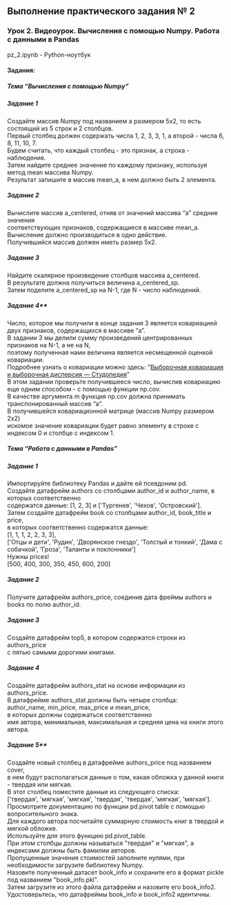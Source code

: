 ## Выполнение практического задания № 2
### Урок 2. Видеоурок. Вычисления с помощью Numpy. Работа с данными в Pandas

pz_2.ipynb	- Python-ноутбук <br>

#### Задания:

##### Тема “Вычисления с помощью Numpy”
##### Задание 1
Создайте массив Numpy под названием a размером 5x2, то есть состоящий из 5 строк
и 2 столбцов.  <br>
Первый столбец должен содержать числа 1, 2, 3, 3, 1, а второй - числа 6,
8, 11, 10, 7. <br>
Будем считать, что каждый столбец - это признак, а строка - наблюдение. <br>
Затем найдите среднее значение по каждому признаку, используя метод mean массива
Numpy. <br> 
Результат запишите в массив mean_a, в нем должно быть 2 элемента. <br>
##### Задание 2 
Вычислите массив a_centered, отняв от значений массива “а” средние значения  <br>
соответствующих признаков, содержащиеся в массиве mean_a. <br>
Вычисление должно производиться в одно действие. <br>
Получившийся массив должен иметь размер 5x2. <br>
##### Задание 3 
Найдите скалярное произведение столбцов массива a_centered. <br>
В результате должна получиться величина a_centered_sp. <br>
Затем поделите a_centered_sp на N-1, где N - число наблюдений. <br>
##### Задание 4** 
Число, которое мы получили в конце задания 3 является ковариацией двух признаков, содержащихся в массиве “а”.  <br>
В задании 3 мы делили сумму произведений центрированных признаков на N-1, а не на N,  <br>
поэтому полученная нами величина является несмещенной оценкой ковариации. <br>
Подробнее узнать о ковариации можно здесь: "[Выборочная ковариация и выборочная дисперсия — Студопедия](https://studopedia.ru/9_153900_viborochnaya-kovariatsiya-i-viborochnaya-dispersiya.html)" <br>
В этом задании проверьте получившееся число, вычислив ковариацию еще одним способом - с помощью функции np.cov. <br>
В качестве аргумента m функция np.cov должна принимать транспонированный массив “a”.  <br>
В получившейся ковариационной матрице (массив Numpy размером 2x2)  <br>
искомое значение ковариации будет равно элементу в строке с индексом 0 и столбце с индексом 1.

##### Тема “Работа с данными в Pandas”
##### Задание 1
Импортируйте библиотеку Pandas и дайте ей псевдоним pd. <br>
Создайте датафрейм authors со столбцами author_id и author_name, в которых соответственно <br>
содержатся данные: [1, 2, 3] и ['Тургенев', 'Чехов', 'Островский']. <br>
Затем создайте датафрейм book cо столбцами author_id, book_title и price, <br>
в которых соответственно содержатся данные: <br>
[1, 1, 1, 2, 2, 3, 3], <br>
['Отцы и дети', 'Рудин', 'Дворянское гнездо', 'Толстый и тонкий', 'Дама с собачкой', 'Гроза', 'Таланты и поклонники'] <br>
Нужны prices! <br>
[500, 400, 300, 350, 450, 600, 200]
##### Задание 2
Получите датафрейм authors_price, соединив дата фреймы authors и books по полю author_id.
##### Задание 3
Создайте датафрейм top5, в котором содержатся строки из authors_price <br>
с пятью самыми дорогими книгами.
##### Задание 4
Создайте датафрейм authors_stat на основе информации из authors_price. <br>
В датафрейме authors_stat должны быть четыре столбца: <br>
author_name, min_price, max_price и mean_price, <br>
в которых должны содержаться соответственно <br>
имя автора, минимальная, максимальная и средняя цена на книги этого автора.
##### Задание 5**
Создайте новый столбец в датафрейме authors_price под названием cover, <br>
в нем будут располагаться данные о том, какая обложка у данной книги - твердая или мягкая. <br>
В этот столбец поместите данные из следующего списка: <br>
['твердая', 'мягкая', 'мягкая', 'твердая', 'твердая', 'мягкая', 'мягкая']. <br>
Просмотрите документацию по функции pd.pivot table с помощью вопросительного знака. <br>
Для каждого автора посчитайте суммарную стоимость книг в твердой и мягкой обложке. <br>
Используйте для этого функцию pd.pivot_table. <br>
При этом столбцы должны называться "твердая" и "мягкая", а индексами должны быть фамилии авторов. <br>
Пропущенные значения стоимостей заполните нулями, при необходимости загрузите библиотеку Numpy. <br>
Назовите полученный датасет book_info и сохраните его в формат pickle под названием "book_info.pkl". <br>
Затем загрузите из этого файла датафрейм и назовите его book_info2. <br>
Удостоверьтесь, что датафреймы book_info и book_info2 идентичны.
